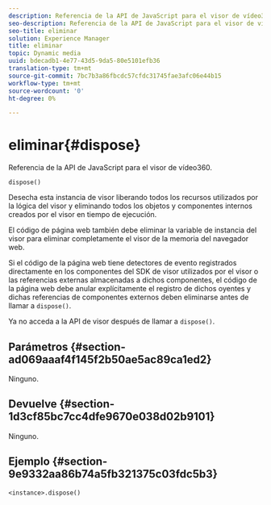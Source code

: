```yaml
---
description: Referencia de la API de JavaScript para el visor de vídeo360.
seo-description: Referencia de la API de JavaScript para el visor de vídeo360.
seo-title: eliminar
solution: Experience Manager
title: eliminar
topic: Dynamic media
uuid: bdecadb1-4e77-43d5-9da5-80e5101efb36
translation-type: tm+mt
source-git-commit: 7bc7b3a86fbcdc57cfdc31745fae3afc06e44b15
workflow-type: tm+mt
source-wordcount: '0'
ht-degree: 0%

---
```



# eliminar{#dispose}

Referencia de la API de JavaScript para el visor de vídeo360.

`dispose()`

Desecha esta instancia de visor liberando todos los recursos utilizados por la lógica del visor y eliminando todos los objetos y componentes internos creados por el visor en tiempo de ejecución.

El código de página web también debe eliminar la variable de instancia del visor para eliminar completamente el visor de la memoria del navegador web.

Si el código de la página web tiene detectores de evento registrados directamente en los componentes del SDK de visor utilizados por el visor o las referencias externas almacenadas a dichos componentes, el código de la página web debe anular explícitamente el registro de dichos oyentes y dichas referencias de componentes externos deben eliminarse antes de llamar a `dispose()`.

Ya no acceda a la API de visor después de llamar a `dispose()`.

## Parámetros {#section-ad069aaaf4f145f2b50ae5ac89ca1ed2}

Ninguno.

## Devuelve {#section-1d3cf85bc7cc4dfe9670e038d02b9101}

Ninguno.

## Ejemplo {#section-9e9332aa86b74a5fb321375c03fdc5b3}

```
<instance>.dispose()
```

